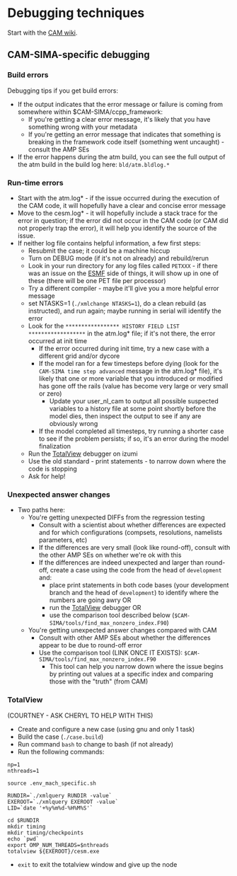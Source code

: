 # Debugging techniques
Start with the [CAM wiki](https://github.com/ESCOMP/CAM/wiki/CAM-debugging-techniques).

## CAM-SIMA-specific debugging
### Build errors
Debugging tips if you get build errors:

- If the output indicates that the error message or failure is coming from somewhere within $CAM-SIMA/ccpp_framework:
    - If you're getting a clear error message, it's likely that you have something wrong with your metadata
    - If you're getting an error message that indicates that something is breaking in the framework code itself (something went uncaught) - consult the AMP SEs
- If the error happens during the atm build, you can see the full output of the atm build in the build log here: `bld/atm.bldlog.*`

### Run-time errors

- Start with the atm.log* - if the issue occurred during the execution of the CAM code, it will hopefully have a clear and concise error message
- Move to the cesm.log* - it will hopefully include a stack trace for the error in question; if the error did not occur in the CAM code (or CAM did not properly trap the error), it will help you identify the source of the issue.
- If neither log file contains helpful information, a few first steps:
    - Resubmit the case; it could be a machine hiccup
    - Turn on DEBUG mode (if it's not on already) and rebuild/rerun
    - Look in your run directory for any log files called `PETXXX` - if there was an issue on the [ESMF](https://earthsystemmodeling.org/docs/release/latest/ESMF_usrdoc/) side of things, it will show up in one of these (there will be one PET file per processor)
    - Try a different compiler - maybe it'll give you a more helpful error message
    - set NTASKS=1 (`./xmlchange NTASKS=1`), do a clean rebuild (as instructed), and run again; maybe running in serial will identify the error
    - Look for the `***************** HISTORY FIELD LIST ******************` in the atm.log* file; if it's not there, the error occurred at init time
        - If the error occurred during init time, try a new case with a different grid and/or dycore
        - If the model ran for a few timesteps before dying (look for the `CAM-SIMA time step advanced` message in the atm.log* file), it's likely that one or more variable that you introduced or modified has gone off the rails (value has become very large or very small or zero)
            - Update your user_nl_cam to output all possible suspected variables to a history file at some point shortly before the model dies, then inspect the output to see if any are obviously wrong
        - If the model completed all timesteps, try running a shorter case to see if the problem persists; if so, it's an error during the model finalization
    - Run the [TotalView](#totalview) debugger on izumi
    - Use the old standard - print statements - to narrow down where the code is stopping
    - Ask for help!

### Unexpected answer changes

- Two paths here:
    - You're getting unexpected DIFFs from the regression testing
        - Consult with a scientist about whether differences are expected and for which configurations (compsets, resolutions, namelists parameters, etc)
        - If the differences are very small (look like round-off), consult with the other AMP SEs on whether we're ok with this
        - If the differences are indeed unexpected and larger than round-off, create a case using the code from the head of `development` and:
            - place print statements in both code bases (your development branch and the head of `development`) to identify where the numbers are going awry OR
            - run the [TotalView](#totalview) debugger OR
            - use the comparison tool described below (`$CAM-SIMA/tools/find_max_nonzero_index.F90`)
    - You're getting unexpected answer changes compared with CAM
        - Consult with other AMP SEs about whether the differences appear to be due to round-off error
        - Use the comparison tool (LINK ONCE IT EXISTS): `$CAM-SIMA/tools/find_max_nonzero_index.F90`
            - This tool can help you narrow down where the issue begins by printing out values at a specific index and comparing those with the "truth" (from CAM)

### TotalView
(COURTNEY - ASK CHERYL TO HELP WITH THIS)

- Create and configure a new case (using gnu and only 1 task)
- Build the case (`./case.build`)
- Run command `bash` to change to bash (if not already)
- Run the following commands:

```
np=1
nthreads=1

source .env_mach_specific.sh

RUNDIR=`./xmlquery RUNDIR -value`
EXEROOT=`./xmlquery EXEROOT -value`
LID=`date '+%y%m%d-%H%M%S'`

cd $RUNDIR
mkdir timing
mkdir timing/checkpoints
echo `pwd`
export OMP_NUM_THREADS=$nthreads
totalview ${EXEROOT}/cesm.exe
```

- `exit` to exit the totalview window and give up the node 
